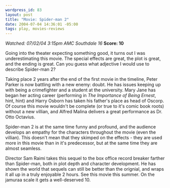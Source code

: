 ```yaml
--- 
wordpress_id: 83
layout: post
title: "Movie: Spider-man 2"
date: 2004-07-04 14:36:01 -05:00
tags: play, movies-reviews
---
```

<em>Watched: 07/02/04 3:15pm AMC Southdale 16</em>
<strong>Score: 10</strong>

Going into the theater expecting something good, it turns out I was underestimating this movie.  The special effects are great, the plot is great, and the ending is great.  Can you guess what adjective I would use to describe Spider-man 2?

Taking place 2 years after the end of the first movie in the timeline, Peter Parker is now battling with a new enemy: doubt.  He has issues keeping up with being a crimefighter and a student at the university.  Mary Jane has began her acting career (performing in <em>The Importance of Being Ernest</em>, hint, hint) and Harry Osborn has taken his father's place as head of Oscorp.  Of course this movie wouldn't be complete (or true to it's comic book roots) without a new villian, and Alfred Malina delivers a great performance as Dr. Otto Octavius.

Spider-man 2 is at the same time funny and profound, and the audience develops an empathy for the characters throughout the movie (even the villian).  This doesn't mean that they skimped on the effects - they are used more in this movie than in it's predecessor, but at the same time they are almost seamless.

Director Sam Raimi takes this sequel to the box office record breaker farther than Spider-man, both in plot depth and character development.  He has shown the world that sequels can still be better than the orignial, and wraps it all up in a truly enjoyable 2 hours.  See this movie this summer.  On the jamuraa scale it gets a well-deserved 10.
